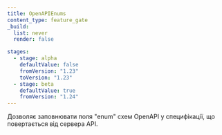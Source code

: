 ```yaml
---
title: OpenAPIEnums
content_type: feature_gate
_build:
  list: never
  render: false

stages:
  - stage: alpha 
    defaultValue: false
    fromVersion: "1.23"
    toVersion: "1.23"
  - stage: beta
    defaultValue: true
    fromVersion: "1.24"
---
```

Дозволяє заповнювати поля "enum" схем OpenAPI у специфікації, що повертається від сервера API.
